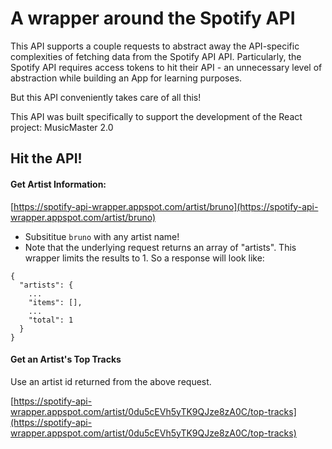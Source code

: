 # A wrapper around the Spotify API

This API supports a couple requests to abstract away the API-specific complexities of fetching data from the Spotify API API. Particularly, the Spotify API requires access tokens to hit their API - an unnecessary level of abstraction while building an App for learning purposes.

But this API conveniently takes care of all this!

This API was built specifically to support the development of the React project: MusicMaster 2.0

## Hit the API!
#### Get Artist Information:
[https://spotify-api-wrapper.appspot.com/artist/bruno](https://spotify-api-wrapper.appspot.com/artist/bruno)

* Subsititue `bruno` with any artist name!
* Note that the underlying request returns an array of "artists". This wrapper limits the results to 1. So a response will look like:

```
{
  "artists": {
    ...
    "items": [],
    ...
    "total": 1
  }
}
```

#### Get an Artist's Top Tracks
Use an artist id returned from the above request.

[https://spotify-api-wrapper.appspot.com/artist/0du5cEVh5yTK9QJze8zA0C/top-tracks](https://spotify-api-wrapper.appspot.com/artist/0du5cEVh5yTK9QJze8zA0C/top-tracks)

